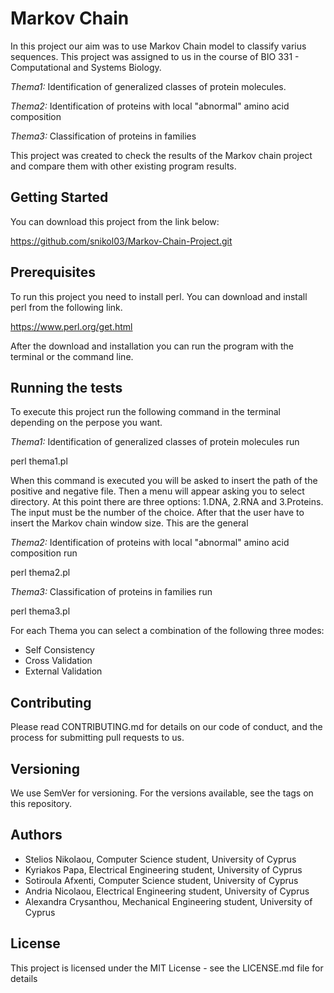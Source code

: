 # Markov Chain

In this project our aim was to use Markov Chain model to classify varius sequences. This project was assigned to us in the course of BIO 331 - Computational and Systems Biology.

_Thema1:_ Identification of generalized classes of protein molecules.

_Thema2:_ Identification of proteins with local "abnormal" amino acid composition

_Thema3:_ Classification of proteins in families

This project was created to check the results of the Markov chain project and compare them with other existing program results.

## Getting Started

You can download this project from the link below:

https://github.com/snikol03/Markov-Chain-Project.git

## Prerequisites

To run this project you need to install perl. You can download and install perl from the following link.

https://www.perl.org/get.html

After the download and installation you can run the program with the terminal or the command line.

## Running the tests

To execute this project run the following command in the terminal depending on the perpose you want.

_Thema1:_ Identification of generalized classes of protein molecules run

perl thema1.pl

When this command is executed you will be asked to insert the path of the positive and negative file. Then a menu will appear asking you to select directory. At this point there are three options: 1.DNA, 2.RNA and 3.Proteins. The input must be the number of the choice. After that the user have to insert the Markov chain window size. This are the general

_Thema2:_ Identification of proteins with local "abnormal" amino acid
composition run

perl thema2.pl

_Thema3:_ Classification of proteins in families run

perl thema3.pl


For each Thema you can select a combination of the following three modes: 
 - Self Consistency
 - Cross Validation
 - External Validation


## Contributing

Please read CONTRIBUTING.md for details on our code of conduct, and the process for submitting pull requests to us.

## Versioning

We use SemVer for versioning. For the versions available, see the tags on this repository.

## Authors

- Stelios Nikolaou, Computer Science student, University of Cyprus
- Kyriakos Papa, Electrical Engineering student, University of Cyprus
- Sotiroula Afxenti, Computer Science student, University of Cyprus
- Andria Nicolaou, Electrical Engineering student, University of Cyprus
- Alexandra Crysanthou, Mechanical Engineering student, University of Cyprus

## License

This project is licensed under the MIT License - see the LICENSE.md file for details

